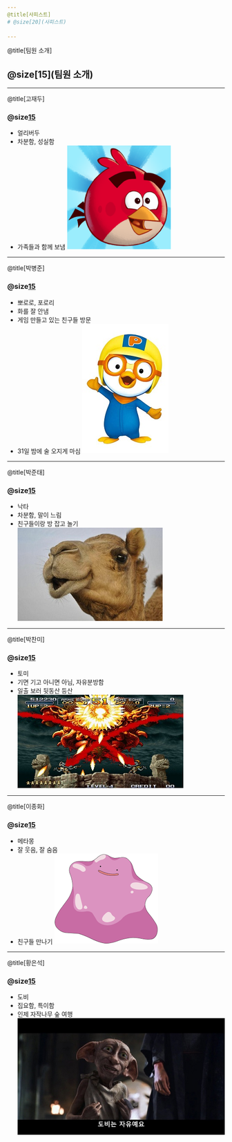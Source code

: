 ```yaml
---
@title[사피스트]
# @size[20](사피스트)

---
```

@title[팀원 소개]
## @size[15](팀원 소개)

---
@title[고재두]
### @size[15](고재두)
  * 얼리버두
  * 차분함, 성실함
  * 가족들과 함께 보냄
  ![1](https://raw.githubusercontent.com/crossmarien/public/master/assets/img/1.png)

---
@title[박병준]
### @size[15](박병준)
  * 뽀로로, 포로리
  * 화를 잘 안냄
  * 게임 만들고 있는 친구들 방문 
  * 31일 밤에 술 오지게 마심
  ![2](https://raw.githubusercontent.com/crossmarien/public/master/assets/img/2.jpg)

---
@title[박준태]
### @size[15](박준태)
  * 낙타
  * 차분함, 말이 느림
  * 친구들이랑 방 잡고 놀기
  ![3](https://raw.githubusercontent.com/crossmarien/public/master/assets/img/3.jpg)

---
@title[박찬미]
### @size[15](박찬미)
  * 토미
  * 기면 기고 아니면 아님, 자유분방함
  * 일출 보러 뒷동산 등산
  ![4](https://raw.githubusercontent.com/crossmarien/public/master/assets/img/4.jpg)
  
---
@title[이종화]
### @size[15](이종화)
  * 메타몽
  * 잘 웃음, 잘 숨음
  * 친구들 만나기
  ![5](https://raw.githubusercontent.com/crossmarien/public/master/assets/img/5.png)
  
---
@title[황은석]
### @size[15](황은석)
  * 도비
  * 집요함, 특이함
  * 인제 자작나무 숲 여행
  ![6](https://raw.githubusercontent.com/crossmarien/public/master/assets/img/6.jpg)
